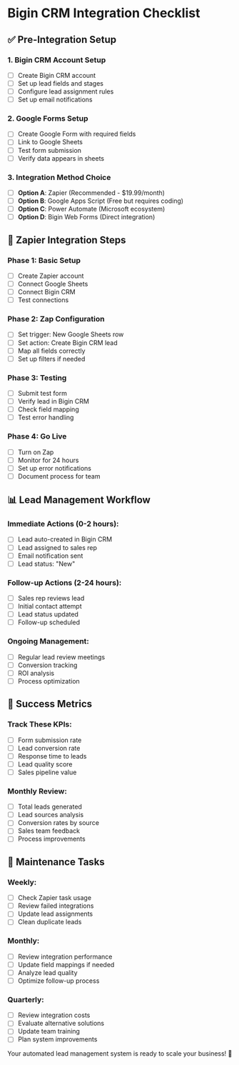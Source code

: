 # Bigin CRM Integration Checklist

## ✅ Pre-Integration Setup

### 1. Bigin CRM Account Setup
- [ ] Create Bigin CRM account
- [ ] Set up lead fields and stages
- [ ] Configure lead assignment rules
- [ ] Set up email notifications

### 2. Google Forms Setup
- [ ] Create Google Form with required fields
- [ ] Link to Google Sheets
- [ ] Test form submission
- [ ] Verify data appears in sheets

### 3. Integration Method Choice
- [ ] **Option A**: Zapier (Recommended - $19.99/month)
- [ ] **Option B**: Google Apps Script (Free but requires coding)
- [ ] **Option C**: Power Automate (Microsoft ecosystem)
- [ ] **Option D**: Bigin Web Forms (Direct integration)

## 🔗 Zapier Integration Steps

### Phase 1: Basic Setup
- [ ] Create Zapier account
- [ ] Connect Google Sheets
- [ ] Connect Bigin CRM
- [ ] Test connections

### Phase 2: Zap Configuration
- [ ] Set trigger: New Google Sheets row
- [ ] Set action: Create Bigin CRM lead
- [ ] Map all fields correctly
- [ ] Set up filters if needed

### Phase 3: Testing
- [ ] Submit test form
- [ ] Verify lead in Bigin CRM
- [ ] Check field mapping
- [ ] Test error handling

### Phase 4: Go Live
- [ ] Turn on Zap
- [ ] Monitor for 24 hours
- [ ] Set up error notifications
- [ ] Document process for team

## 📊 Lead Management Workflow

### Immediate Actions (0-2 hours):
- [ ] Lead auto-created in Bigin CRM
- [ ] Lead assigned to sales rep
- [ ] Email notification sent
- [ ] Lead status: "New"

### Follow-up Actions (2-24 hours):
- [ ] Sales rep reviews lead
- [ ] Initial contact attempt
- [ ] Lead status updated
- [ ] Follow-up scheduled

### Ongoing Management:
- [ ] Regular lead review meetings
- [ ] Conversion tracking
- [ ] ROI analysis
- [ ] Process optimization

## 🎯 Success Metrics

### Track These KPIs:
- [ ] Form submission rate
- [ ] Lead conversion rate
- [ ] Response time to leads
- [ ] Lead quality score
- [ ] Sales pipeline value

### Monthly Review:
- [ ] Total leads generated
- [ ] Lead sources analysis
- [ ] Conversion rates by source
- [ ] Sales team feedback
- [ ] Process improvements

## 🔧 Maintenance Tasks

### Weekly:
- [ ] Check Zapier task usage
- [ ] Review failed integrations
- [ ] Update lead assignments
- [ ] Clean duplicate leads

### Monthly:
- [ ] Review integration performance
- [ ] Update field mappings if needed
- [ ] Analyze lead quality
- [ ] Optimize follow-up process

### Quarterly:
- [ ] Review integration costs
- [ ] Evaluate alternative solutions
- [ ] Update team training
- [ ] Plan system improvements

Your automated lead management system is ready to scale your business! 🚀
